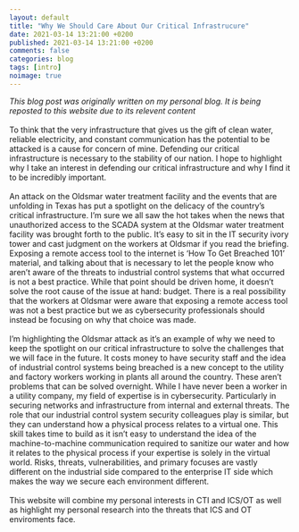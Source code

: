 ```yaml
--- 
layout: default 
title: "Why We Should Care About Our Critical Infrastrucure" 
date: 2021-03-14 13:21:00 +0200 
published: 2021-03-14 13:21:00 +0200 
comments: false 
categories: blog
tags: [intro]
noimage: true
---
```

<em>This blog post was originally written on my personal blog. It is being reposted to this website due to its relevent content</em> <br><br>
  To think that the very infrastructure that gives us the gift of clean water, reliable electricity, and constant communication has the potential to be attacked is a cause for concern of mine. Defending our critical infrastructure is necessary to the stability of our nation. I hope to highlight why I take an interest in defending our critical infrastructure and why I find it to be incredibly important.
<br>
<br>
An attack on the Oldsmar water treatment facility and the events that are unfolding in Texas has put a spotlight on the delicacy of the country’s critical infrastructure. I’m sure we all saw the hot takes when the news that unauthorized access to the SCADA system at the Oldsmar water treatment facility was brought forth to the public. It’s easy to sit in the IT security ivory tower and cast judgment on the workers at Oldsmar if you read the briefing. Exposing a remote access tool to the internet is ‘How To Get Breached 101’ material, and talking about that is necessary to let the people know who aren’t aware of the threats to industrial control systems that what occurred is not a best practice. While that point should be driven home, it doesn’t solve the root cause of the issue at hand: budget. There is a real possibility that the workers at Oldsmar were aware that exposing a remote access tool was not a best practice but we as cybersecurity professionals should instead be focusing on why that choice was made.
<br>
<br>
I’m highlighting the Oldsmar attack as it’s an example of why we need to keep the spotlight on our critical infrastructure to solve the challenges that we will face in the future. It costs money to have security staff and the idea of industrial control systems being breached is a new concept to the utility and factory workers working in plants all around the country. These aren’t problems that can be solved overnight. While I have never been a worker in a utility company, my field of expertise is in cybersecurity. Particularly in securing networks and infrastructure from internal and external threats. The role that our industrial control system security colleagues play is similar, but they can understand how a physical process relates to a virtual one. This skill takes time to build as it isn’t easy to understand the idea of the machine-to-machine communication required to sanitize our water and how it relates to the physical process if your expertise is solely in the virtual world. Risks, threats, vulnerabilities, and primary focuses are vastly different on the industrial side compared to the enterprise IT side which makes the way we secure each environment different.
<br>
<br>
This website will combine my personal interests in CTI and ICS/OT as well as highlight my personal research into the threats that ICS and OT enviroments face.
